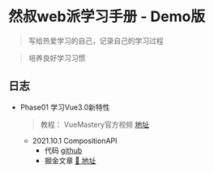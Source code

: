 # 然叔web派学习手册 - Demo版

> 写给热爱学习的自己，记录自己的学习过程

> 培养良好学习习惯



## 日志

- Phase01 学习Vue3.0新特性

  > 教程： VueMastery官方视频  [地址](https://www.bilibili.com/video/BV1nz4y1y7Mi)

  - 2021.10.1  CompositionAPI
    - 代码  [github](https://github.com/su37josephxia/vue3-study/blob/master/vue-mastery/composition-api/demo/src/components/Computed.vue)
    - 掘金文章  [🔗 地址](https://juejin.cn/post/6909247394904702984)

